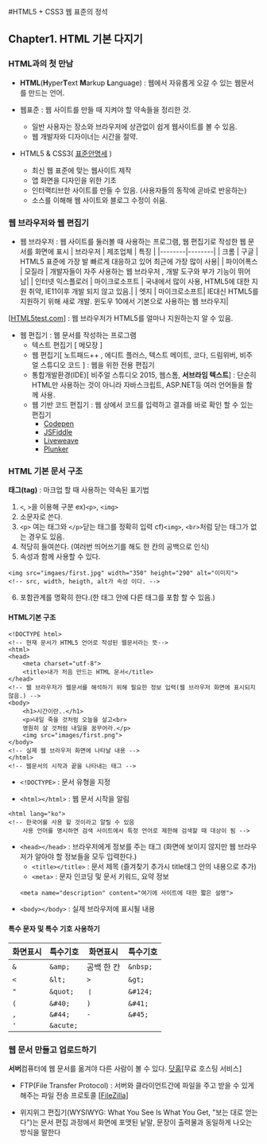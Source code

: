 #HTML5 + CSS3 웹 표준의 정석

## Chapter1. HTML 기본 다지기
### HTML과의 첫 만남

- **HTML**(**H**yper**T**ext **M**arkup **L**anguage) : 웹에서 자유롭게 오갈 수 있는 웹문서를 만드는 언어.

- 웹표준 : 웹 사이트를 만들 때 지켜야 할 약속들을 정리한 것.
	- 일반 사용자는 장소와 브라우저에 상관없이 쉽게 웹사이트를 볼 수 있음.
    - 웹 개발자와 디자이너는 시간을 절약.

- HTML5 & CSS3( [표준안명세](http://www.w3c.org/TR/html) )

	- 최신 웹 표준에 맞는 웹사이트 제작
	- 앱 화면을 디자인을 위한 기초
	- 인터랙티브한 사이트를 만들 수 있음. (사용자들의 동작에 곧바로 반응하는)
	- 소스를 이해해 웹 사이트와 블로그 수정이 쉬움.

### 웹 브라우저와 웹 편집기
- 웹 브라우저 : 웹 사이트를 둘러볼 때 사용하는 프로그램, 웹 편집기로 작성한 웹 문서를 화면에 표시
| 브라우저 | 제조업체 | 특징 |
|--------|--------|
| 크롬 | 구글 | HTML5 표준에 가장 발 빠르게 대응하고 있어 최근에 가장 많이 사용|
| 파이어폭스 | 모질라 |  개발자들이 자주 사용하는 웹 브라우저 , 개발 도구와 부가 기능이 뛰어남|
| 인터넷 익스플로러 | 마이크로소프트 | 국내에서 많이 사용, HTML5에 대한 지원 취약, IE11이후 개발 되지 않고 있음.|
| 엣지 | 마이크로소프트| IE대신 HTML5를 지원하기 위해 새로 개발. 윈도우 10에서 기본으로 사용하는 웹 브라우지|

[[HTML5test.com](http://HTML5test.com)] : 웹 브라우저가 HTML5를 얼마나 지원하는지 알 수 있음.

- 웹 편집기 : 웹 문서를 작성하는 프로그램
	- 텍스트 편집기 [ 메모장 ]
	- 웹 편집기[ 노트패드++ , 에디트 플러스, 텍스트 메이트, 코다, 드림위버, 비주얼 스튜디오 코드 ] : 웹을 위한 전용 편집기
	- 통합개발환경(IDE)[ 비주얼 스튜디오 2015,  웹스톰, **서브라임 텍스트**] : 단순히 HTML만 사용하는 것이 아니라 자바스크립트, ASP.NET등 여러 언어들을 함께 사용.
	- 웹 기반 코드 편집기 : 웹 상에서 코드를 입력하고 결과를 바로 확인 할 수 있는 편집기
		- [Codepen](http://codepen.io/)
    	- [JSFiddle](http://jsfiddle.net/)
    	- [Liveweave](http://liveweave.com/)
    	- [Plunker](http://plnkr.co/)

### HTML 기본 문서 구조

**태그(tag)** : 마크업 할 때 사용하는 약속된 표기법
1. `<`, `>`을 이용해 구분 ex)`<p>`, `<img>`
2. 소문자로 쓴다.
3. `<p>` 여는 태그와 `</p>`닫는 태그를 정확히 입력 cf)`<img>`, `<br>`처럼 닫는 태그가 없는 경우도 있음.
4. 적당히 들여쓴다. (여러번 띄어쓰기를 해도 한 칸의 공백으로 인식)
5. 속성과 함께 사용할 수 있다.
```erb
<img src="imgaes/first.jpg" width="350" height="290" alt="이미지">
<!-- src, width, heigth, alt가 속성 이다. -->
```
6. 포함관계를 명확히 한다.(한 태그 안에 다른 태그를 포함 할 수 있음.)

#### HTML기본 구조
```erb
<!DOCTYPE html>
<!-- 현재 문서가 HTML5 언어로 작성된 웹문서라는 뜻-->
<html>
<head>
	<meta charset="utf-8">
	<title>내가 처음 만드는 HTML 문서</title>
</head>
<!-- 웹 브라우저가 웹문서를 해석하기 위해 필요한 정보 입력(웹 브라우저 화면에 표시되지 않음.) -->
<body>
	<h1>시간이란..</h1>
	<p>내일 죽을 것처럼 오늘을 살고<br>
	영원히 살 것처럼 내일을 꿈꾸어라.</p>
	<img src="images/first.png">
</body>
<!-- 실제 웹 브라우저 화면에 나타날 내용 -->
</html>
<!-- 웹문서의 시작과 끝을 나타내는 태그 -->
```

* `<!DOCTYPE>` : 문서 유형을 지정

* `<html></html>` : 웹 문서 시작을 알림
```erb
<html lang="ko">
<!-- 한국어를 사용 할 것이라고 알릴 수 있음
 	사용 언어를 명시하면 검색 사이트에서 특정 언어로 제한해 검색할 때 대상이 됨 -->
```

* `<head></head>` :  브라우저에게 정보를 주는 태그
	(화면에 보이지 않지만 웹 브라우저가 알아야 할 정보들을 모두 입력한다.)
	* `<title></title>` : 문서 제목 (즐겨찾기 추가시 title태그 안의 내용으로 추가)
	* `<meta>` : 문자 인코딩 및 문서 키워드, 요약 정보
	```erb
    <meta name="description" content="여기에 사이트에 대한 짧은 설명">
    ```
* `<body></body>` : 실제 브라우저에 표시될 내용

#### 특수 문자 및 특수 기호 사용하기
| 화면표시 | 특수기호 | 화면표시 | 특수기호 |
|--------|--------|--------|--------|
| `&` | `&amp;` | 공백 한 칸 | `&nbsp;`|
| `<` | `&lt;` | `>` | `&gt;`|
|`"`|`&quot;` | `ㅣ` |  `&#124;`|
|`(`|`&#40;`|`)`|`&#41;`|
|`,`|`&#44;`|`-`|`&#45;`|
|`'`|`&acute;`|

### 웹 문서 만들고 업로드하기

**서버**컴퓨터에 웹 문서를 옮겨야 다른 사람이 볼 수 있다.
[닷홈](http://dothome.co.kr)[무료 호스팅 서비스]

* FTP(File Transfer Protocol) : 서버와 클라이언트간에 파일을 주고 받을 수 있게 해주는 파일 전송 프로토콜 [[FileZilla](https://filezilla-project.org/)]

* 위지위그 편집기(WYSIWYG: What You See Is What You Get, "보는 대로 얻는다")는 문서 편집 과정에서 화면에 포맷된 낱말, 문장이 출력물과 동일하게 나오는 방식을 말한다

